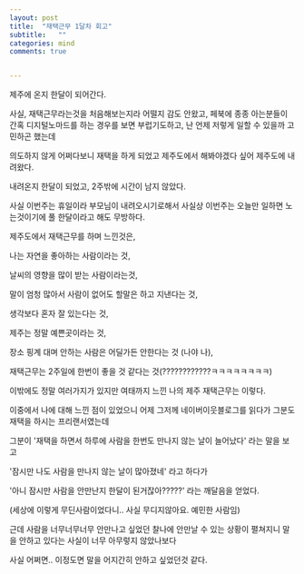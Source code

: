 ```yaml
---
layout: post
title:  "재택근무 1달차 회고"
subtitle:   ""
categories: mind
comments: true


---
```






제주에 온지 한달이 되어간다. 

사실, 재택근무라는것을 처음해보는지라 어떨지 감도 안왔고, 페북에 종종 아는분들이 간혹 디지털노마드를 하는 경우를 보면 부럽기도하고, 난 언제 저렇게 일할 수 있을까 고민하곤 했는데

의도하지 않게 어쩌다보니 재택을 하게 되었고 제주도에서 해봐야겠다 싶어 제주도에 내려왔다.

내려온지 한달이 되었고, 2주밖에 시간이 남지 않았다.



사실 이번주는 휴일이라 부모님이 내려오시기로해서 사실상 이번주는 오늘만 일하면 노는것이기에 풀 한달이라고 해도 무방하다.



제주도에서 재택근무를 하며 느낀것은, 

나는 자연을 좋아하는 사람이라는 것, 

날씨의 영향을 많이 받는 사람이라는것, 

말이 엄청 많아서 사람이 없어도 할말은 하고 지낸다는 것,

생각보다 혼자 잘 있는다는 것,

제주는 정말 예쁜곳이라는 것,

장소 핑계 대며 안하는 사람은 어딜가든 안한다는 것 (나야 나),

재택근무는 2주일에 한번이 좋을 것 같다는 것(????????????ㅋㅋㅋㅋㅋㅋㅋㅋ)



이밖에도 정말 여러가지가 있지만 여태까지 느낀 나의 제주 재택근무는 이렇다.





이중에서 나에 대해 느낀 점이 있었으니 어제 그저께 네이버이웃블로그를 읽다가 그분도 재택을 하시는 프리랜서였는데 

그분이 '재택을 하면서 하루에 사람을 한번도 만나지 않는 날이 늘어났다' 라는 말을 보고 

'잠시만 나도 사람을 만나지 않는 날이 많아졌네' 라고 하다가 

'아니 잠시만 사람을 안만난지 한달이 된거잖아?????' 라는 깨달음을 얻었다.

(세상에 이렇게 무딘사람이었다니.. 사실 무디지않아요. 예민한 사람임)



근데 사람을 너무너무너무 안만나고 싶었던 찰나에 안만날 수 있는 상황이 펼쳐지니 말을 안하고 있다는 사실이 너무 아무렇지 않았나보다

사실 어쩌면.. 이정도면 말을 어지간히 안하고 싶었던것 같다.







